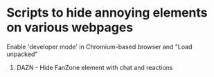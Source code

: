 # Scripts to hide annoying elements on various webpages

Enable 'developer mode' in Chromium-based browser and "Load unpacked"

1. DAZN - Hide FanZone element with chat and reactions
